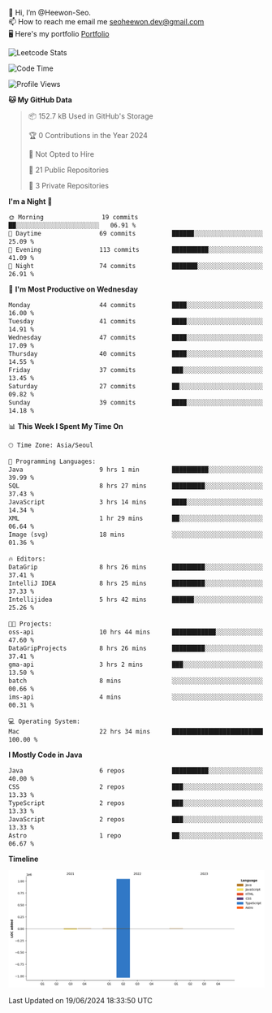 👋 Hi, I’m @Heewon-Seo.  
📫 How to reach me email me seoheewon.dev@gmail.com   
🖥 Here's my portfolio [Portfolio](https://haileynotes.notion.site/HEEWON-SEO-f98fe97412ee4a6a94fd24fe6832f84c)

![Leetcode Stats](https://leetcode.card.workers.dev/?username=Heewon-Seo)

 <!--START_SECTION:waka-->
![Code Time](http://img.shields.io/badge/Code%20Time-1%2C188%20hrs%2057%20mins-blue)

![Profile Views](http://img.shields.io/badge/Profile%20Views-0-blue)

**🐱 My GitHub Data** 

> 📦 152.7 kB Used in GitHub's Storage 
 > 
> 🏆 0 Contributions in the Year 2024
 > 
> 🚫 Not Opted to Hire
 > 
> 📜 21 Public Repositories 
 > 
> 🔑 3 Private Repositories 
 > 
**I'm a Night 🦉** 

```text
🌞 Morning                19 commits          ██░░░░░░░░░░░░░░░░░░░░░░░   06.91 % 
🌆 Daytime                69 commits          ██████░░░░░░░░░░░░░░░░░░░   25.09 % 
🌃 Evening                113 commits         ██████████░░░░░░░░░░░░░░░   41.09 % 
🌙 Night                  74 commits          ███████░░░░░░░░░░░░░░░░░░   26.91 % 
```
📅 **I'm Most Productive on Wednesday** 

```text
Monday                   44 commits          ████░░░░░░░░░░░░░░░░░░░░░   16.00 % 
Tuesday                  41 commits          ████░░░░░░░░░░░░░░░░░░░░░   14.91 % 
Wednesday                47 commits          ████░░░░░░░░░░░░░░░░░░░░░   17.09 % 
Thursday                 40 commits          ████░░░░░░░░░░░░░░░░░░░░░   14.55 % 
Friday                   37 commits          ███░░░░░░░░░░░░░░░░░░░░░░   13.45 % 
Saturday                 27 commits          ██░░░░░░░░░░░░░░░░░░░░░░░   09.82 % 
Sunday                   39 commits          ████░░░░░░░░░░░░░░░░░░░░░   14.18 % 
```


📊 **This Week I Spent My Time On** 

```text
🕑︎ Time Zone: Asia/Seoul

💬 Programming Languages: 
Java                     9 hrs 1 min         ██████████░░░░░░░░░░░░░░░   39.99 % 
SQL                      8 hrs 27 mins       █████████░░░░░░░░░░░░░░░░   37.43 % 
JavaScript               3 hrs 14 mins       ████░░░░░░░░░░░░░░░░░░░░░   14.34 % 
XML                      1 hr 29 mins        ██░░░░░░░░░░░░░░░░░░░░░░░   06.64 % 
Image (svg)              18 mins             ░░░░░░░░░░░░░░░░░░░░░░░░░   01.36 % 

🔥 Editors: 
DataGrip                 8 hrs 26 mins       █████████░░░░░░░░░░░░░░░░   37.41 % 
IntelliJ IDEA            8 hrs 25 mins       █████████░░░░░░░░░░░░░░░░   37.33 % 
Intellijidea             5 hrs 42 mins       ██████░░░░░░░░░░░░░░░░░░░   25.26 % 

🐱‍💻 Projects: 
oss-api                  10 hrs 44 mins      ████████████░░░░░░░░░░░░░   47.60 % 
DataGripProjects         8 hrs 26 mins       █████████░░░░░░░░░░░░░░░░   37.41 % 
gma-api                  3 hrs 2 mins        ███░░░░░░░░░░░░░░░░░░░░░░   13.50 % 
batch                    8 mins              ░░░░░░░░░░░░░░░░░░░░░░░░░   00.66 % 
ims-api                  4 mins              ░░░░░░░░░░░░░░░░░░░░░░░░░   00.31 % 

💻 Operating System: 
Mac                      22 hrs 34 mins      █████████████████████████   100.00 % 
```

**I Mostly Code in Java** 

```text
Java                     6 repos             ██████████░░░░░░░░░░░░░░░   40.00 % 
CSS                      2 repos             ███░░░░░░░░░░░░░░░░░░░░░░   13.33 % 
TypeScript               2 repos             ███░░░░░░░░░░░░░░░░░░░░░░   13.33 % 
JavaScript               2 repos             ███░░░░░░░░░░░░░░░░░░░░░░   13.33 % 
Astro                    1 repo              ██░░░░░░░░░░░░░░░░░░░░░░░   06.67 % 
```



**Timeline**

![Lines of Code chart](https://raw.githubusercontent.com/Heewon-Seo/Heewon-Seo/main/assets/bar_graph.png)


 Last Updated on 19/06/2024 18:33:50 UTC
<!--END_SECTION:waka-->

